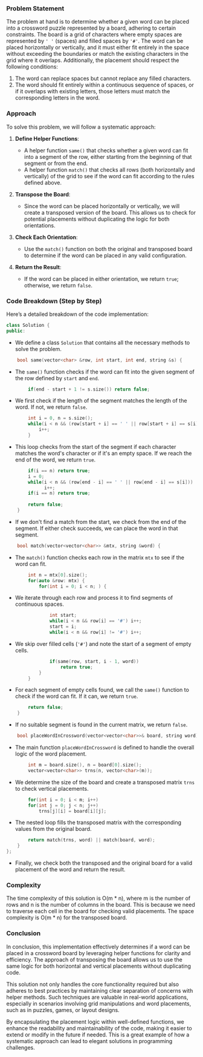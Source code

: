 ### Problem Statement

The problem at hand is to determine whether a given word can be placed into a crossword puzzle represented by a board, adhering to certain constraints. The board is a grid of characters where empty spaces are represented by `' '` (spaces) and filled spaces by `'#'`. The word can be placed horizontally or vertically, and it must either fit entirely in the space without exceeding the boundaries or match the existing characters in the grid where it overlaps. Additionally, the placement should respect the following conditions:

1. The word can replace spaces but cannot replace any filled characters.
2. The word should fit entirely within a continuous sequence of spaces, or if it overlaps with existing letters, those letters must match the corresponding letters in the word.

### Approach

To solve this problem, we will follow a systematic approach:

1. **Define Helper Functions**:
   - A helper function `same()` that checks whether a given word can fit into a segment of the row, either starting from the beginning of that segment or from the end.
   - A helper function `match()` that checks all rows (both horizontally and vertically) of the grid to see if the word can fit according to the rules defined above.

2. **Transpose the Board**:
   - Since the word can be placed horizontally or vertically, we will create a transposed version of the board. This allows us to check for potential placements without duplicating the logic for both orientations.

3. **Check Each Orientation**:
   - Use the `match()` function on both the original and transposed board to determine if the word can be placed in any valid configuration.

4. **Return the Result**:
   - If the word can be placed in either orientation, we return `true`; otherwise, we return `false`.

### Code Breakdown (Step by Step)

Here’s a detailed breakdown of the code implementation:

```cpp
class Solution {
public:
```
- We define a class `Solution` that contains all the necessary methods to solve the problem.

```cpp
    bool same(vector<char> &row, int start, int end, string &s) {
```
- The `same()` function checks if the word can fit into the given segment of the row defined by `start` and `end`.

```cpp
        if(end - start + 1 != s.size()) return false;
```
- We first check if the length of the segment matches the length of the word. If not, we return `false`.

```cpp
        int i = 0, n = s.size();
        while(i < n && (row[start + i] == ' ' || row[start + i] == s[i])) {
            i++;
        }
```
- This loop checks from the start of the segment if each character matches the word's character or if it's an empty space. If we reach the end of the word, we return `true`.

```cpp
        if(i == n) return true;
        i = 0;
        while(i < n && (row[end - i] == ' ' || row[end - i] == s[i]))
              i++;
        if(i == n) return true;             
             
        return false;
    }
```
- If we don't find a match from the start, we check from the end of the segment. If either check succeeds, we can place the word in that segment.

```cpp
    bool match(vector<vector<char>> &mtx, string &word) {
```
- The `match()` function checks each row in the matrix `mtx` to see if the word can fit.

```cpp
        int n = mtx[0].size();
        for(auto &row: mtx) {
            for(int i = 0; i < n; ) {
```
- We iterate through each row and process it to find segments of continuous spaces.

```cpp
                int start;
                while(i < n && row[i] == '#') i++;
                start = i;
                while(i < n && row[i] != '#') i++;
```
- We skip over filled cells (`'#'`) and note the start of a segment of empty cells.

```cpp
                if(same(row, start, i - 1, word))
                    return true;
            }
        }
```
- For each segment of empty cells found, we call the `same()` function to check if the word can fit. If it can, we return `true`.

```cpp
        return false;
    }
```
- If no suitable segment is found in the current matrix, we return `false`.

```cpp
    bool placeWordInCrossword(vector<vector<char>>& board, string word) {
```
- The main function `placeWordInCrossword` is defined to handle the overall logic of the word placement.

```cpp
        int m = board.size(), n = board[0].size();
        vector<vector<char>> trns(n, vector<char>(m));
```
- We determine the size of the board and create a transposed matrix `trns` to check vertical placements.

```cpp
        for(int i = 0; i < m; i++)
        for(int j = 0; j < n; j++)
            trns[j][i] = board[i][j];
```
- The nested loop fills the transposed matrix with the corresponding values from the original board.

```cpp
        return match(trns, word) || match(board, word);
    }
};
```
- Finally, we check both the transposed and the original board for a valid placement of the word and return the result.

### Complexity

The time complexity of this solution is O(m * n), where m is the number of rows and n is the number of columns in the board. This is because we need to traverse each cell in the board for checking valid placements. The space complexity is O(m * n) for the transposed board.

### Conclusion

In conclusion, this implementation effectively determines if a word can be placed in a crossword board by leveraging helper functions for clarity and efficiency. The approach of transposing the board allows us to use the same logic for both horizontal and vertical placements without duplicating code.

This solution not only handles the core functionality required but also adheres to best practices by maintaining clear separation of concerns with helper methods. Such techniques are valuable in real-world applications, especially in scenarios involving grid manipulations and word placements, such as in puzzles, games, or layout designs.

By encapsulating the placement logic within well-defined functions, we enhance the readability and maintainability of the code, making it easier to extend or modify in the future if needed. This is a great example of how a systematic approach can lead to elegant solutions in programming challenges.